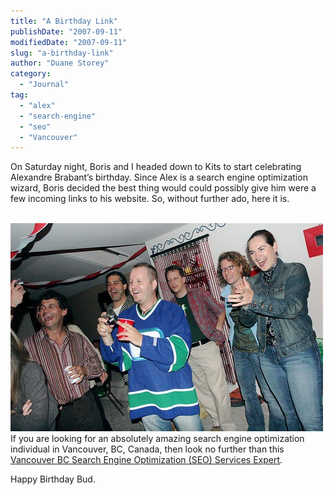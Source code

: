 ```yaml
---
title: "A Birthday Link"
publishDate: "2007-09-11"
modifiedDate: "2007-09-11"
slug: "a-birthday-link"
author: "Duane Storey"
category:
  - "Journal"
tag:
  - "alex"
  - "search-engine"
  - "seo"
  - "Vancouver"
---
```


On Saturday night, Boris and I headed down to Kits to start celebrating Alexandre Brabant’s birthday. Since Alex is a search engine optimization wizard, Boris decided the best thing would could possibly give him were a few incoming links to his website. So, without further ado, here it is.

  
[  
![](_images/a-birthday-link-1.jpg)  ](http://www.flickr.com/photos/duanestorey/1363069716/)  
If you are looking for an absolutely amazing search engine optimization individual in Vancouver, BC, Canada, then look no further than this [Vancouver BC Search Engine Optimization (SEO) Services Expert](http://www.emarketing101.net/ "Vancouver BC Canada Search Engine Marketing (SEM) & Search Engine Optimization (SEO) Services Specialist").

Happy Birthday Bud.